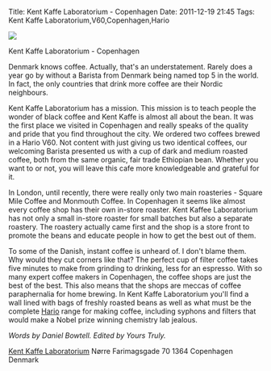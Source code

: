 Title: Kent Kaffe Laboratorium - Copenhagen
Date: 2011-12-19 21:45
Tags: Kent Kaffe Laboratorium,V60,Copenhagen,Hario


![](/images/Kent_Kaffe_Laboratorium_Copenhagen.jpg)

Kent Kaffe Laboratorium - Copenhagen
 

Denmark knows coffee. Actually, that's an understatement. Rarely does a year go by without a Barista from Denmark being named top 5 in the world. In fact, the only countries that drink more coffee are their Nordic neighbours. 
 

Kent Kaffe Laboratorium has a mission. This mission is to teach people the wonder of black coffee and Kent Kaffe is almost all about the bean. It was the first place we visited in Copenhagen and really speaks of the quality and pride that you find throughout the city. We ordered two coffees brewed in a Hario V60. Not content with just giving us two identical coffees, our welcoming Barista presented us with a cup of dark and medium roasted coffee, both from the same organic, fair trade Ethiopian bean. Whether you want to or not, you will leave this cafe more knowledgeable and grateful for it. 
 

In London, until recently, there were really only two main roasteries - Square Mile Coffee and Monmouth Coffee. In Copenhagen it seems like almost every coffee shop has their own in-store roaster. Kent Kaffee Laboratorium has not only a small in-store roaster for small batches but also a separate roastery. The roastery actually came first and the shop is a store front to promote the beans and educate people in how to get the best out of them.
 

To some of the Danish, instant coffee is unheard of. I don't blame them. Why would they cut corners like that? The perfect cup of filter coffee takes five minutes to make from grinding to drinking, less for an espresso. With so many expert coffee makers in Copenhagen, the coffee shops are just the best of the best. This also means that the shops are meccas of coffee paraphernalia for home brewing. In Kent Kaffe Laboratorium you'll find a wall lined with bags of freshly roasted beans as well as what must be the complete [Hario](http://www.harioglass.com/coffee/index.html) range for making coffee, including syphons and filters that would make a Nobel prize winning chemistry lab jealous. 
 
*Words by Daniel Bowtell. Edited by Yours Truly.*
 
[Kent Kaffe Laboratorium](http://www.kentkaffe.com/) 
Nørre Farimagsgade 70 
1364 Copenhagen 
Denmark